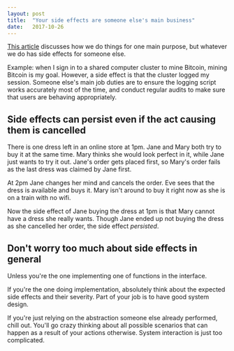 ```yaml
---
layout: post
title:  "Your side effects are someone else's main business"
date:   2017-10-26
---
```


[This article](http://queue.acm.org/detail.cfm?id=3099561) discusses 
how we do things for one main purpose,
but whatever we do has side effects for someone else.

Example: when I sign in to a shared computer cluster
to mine Bitcoin, mining Bitcoin is my goal.
However, a side effect is that the cluster logged my session.
Someone else's main job duties are to ensure the logging script
works accurately most of the time,
and conduct regular audits to make sure that users are behaving appropriately.

## Side effects can persist even if the act causing them is cancelled

There is one dress left in an online store at 1pm.
Jane and Mary both try to buy it at the same time.
Mary thinks she would look perfect in it,
while Jane just wants to try it out.
Jane's order gets placed first, 
so Mary's order fails as the last dress was claimed by Jane first.

At 2pm Jane changes her mind and cancels the order.
Eve sees that the dress is available and buys it.
Mary isn't around to buy it right now as she is on a train with no wifi.

Now the side effect of Jane buying the dress at 1pm
is that Mary cannot have a dress she really wants.
Though Jane ended up not buying the dress as she cancelled her order,
the side effect _persisted_.

## Don't worry too much about side effects in general

Unless you're the one implementing one of functions in the interface.

If you're the one doing implementation,
absolutely think about the expected side effects and their severity.
Part of your job is to have good system design.

If you're just relying on the abstraction someone else already performed,
chill out. You'll go crazy thinking about all possible scenarios
that can happen as a result of your actions otherwise. 
System interaction is just too complicated.
